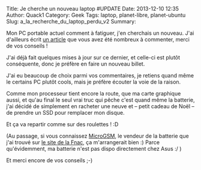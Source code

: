 Title: Je cherche un nouveau laptop #UPDATE
Date: 2013-12-10 12:35
Author: Quack1
Category: Geek
Tags: laptop, planet-libre, planet-ubuntu
Slug: a_la_recherche_du_laptop_perdu_v2
Summary: 

Mon PC portable actuel comment à fatiguer, j'en cherchais un nouveau. J'ai d'ailleurs écrit [un article]({filename}/a_la_recherche_du_laptop_perdu.md) que vous avez été nombreux à commenter, merci de vos conseils !

J'ai déjà fait quelques mises à jour sur ce dernier, et celle-ci est plutôt conséquente, donc je préfère en faire un nouveau billet.

J'ai eu beaucoup de choix parmi vos commentaires, je retiens quand même le certains PC plutôt cools, mais je préfère écouter la voie de la raison.

Comme mon processeur tient encore la route, que ma carte graphique aussi, et qu'au final le seul vrai truc qui pêche c'est quand même la batterie, j'ai décidé de simplement en racheter une neuve et – petit cadeau de Noël – de prendre un SSD pour remplacer mon disque.

Et ça va repartir comme sur des roulettes ! :D

(Au passage, si vous connaissez [MicroGSM](http://www4.fnac.com/MicroGSM/sref3CA50D98-8138-C28D-FBA5-6634606BD281), le vendeur de la batterie que j'ai trouvé sur [le site de la Fnac](http://www.fnac.com/mp20388500/Batterie-pour-Asus-type-A32-K53/w-4), ça m'arrangerait bien :) Parce qu'évidemment, ma batterie n'est pas dispo directement chez Asus :/ )

Et merci encore de vos conseils ;-)